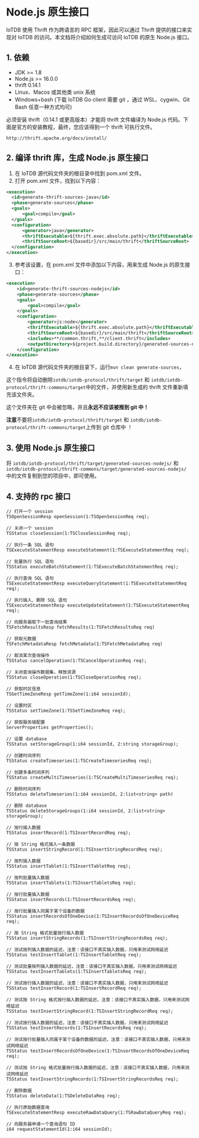 <!--

    Licensed to the Apache Software Foundation (ASF) under one
    or more contributor license agreements.  See the NOTICE file
    distributed with this work for additional information
    regarding copyright ownership.  The ASF licenses this file
    to you under the Apache License, Version 2.0 (the
    "License"); you may not use this file except in compliance
    with the License.  You may obtain a copy of the License at
    
        http://www.apache.org/licenses/LICENSE-2.0
    
    Unless required by applicable law or agreed to in writing,
    software distributed under the License is distributed on an
    "AS IS" BASIS, WITHOUT WARRANTIES OR CONDITIONS OF ANY
    KIND, either express or implied.  See the License for the
    specific language governing permissions and limitations
    under the License.

-->


# Node.js 原生接口

IoTDB 使用 Thrift 作为跨语言的 RPC 框架，因此可以通过 Thrift 提供的接口来实现对 IoTDB 的访问。本文档将介绍如何生成可访问 IoTDB 的原生 Node.js 接口。


## 1. 依赖

 * JDK >= 1.8
 * Node.js >= 16.0.0
 * thrift 0.14.1
 * Linux、Macos 或其他类 unix 系统
 * Windows+bash (下载 IoTDB Go client 需要 git ，通过 WSL、cygwin、Git Bash 任意一种方式均可)

必须安装 thrift（0.14.1 或更高版本）才能将 thrift 文件编译为 Node.js 代码。下面是官方的安装教程，最终，您应该得到一个 thrift 可执行文件。

```
http://thrift.apache.org/docs/install/
```


## 2. 编译 thrift 库，生成 Node.js 原生接口

1. 在 IoTDB 源代码文件夹的根目录中找到 pom.xml 文件。
2. 打开 pom.xml 文件，找到以下内容：

```xml
<execution>
  <id>generate-thrift-sources-java</id>
  <phase>generate-sources</phase>
  <goals>
      <goal>compile</goal>
  </goals>
  <configuration>
      <generator>java</generator>
      <thriftExecutable>${thrift.exec.absolute.path}</thriftExecutable>
      <thriftSourceRoot>${basedir}/src/main/thrift</thriftSourceRoot>
  </configuration>
</execution>
```
3. 参考该设置，在 pom.xml 文件中添加以下内容，用来生成 Node.js 的原生接口：

```xml
<execution>
    <id>generate-thrift-sources-nodejs</id>
    <phase>generate-sources</phase>
    <goals>
        <goal>compile</goal>
    </goals>
    <configuration>
        <generator>js:node</generator>
        <thriftExecutable>${thrift.exec.absolute.path}</thriftExecutable>
        <thriftSourceRoot>${basedir}/src/main/thrift</thriftSourceRoot>
        <includes>**/common.thrift,**/client.thrift</includes>
        <outputDirectory>${project.build.directory}/generated-sources-nodejs</outputDirectory>
    </configuration>
</execution>
```

4. 在 IoTDB 源代码文件夹的根目录下，运行`mvn clean generate-sources`，

这个指令将自动删除`iotdb/iotdb-protocol/thrift/target` 和 `iotdb/iotdb-protocol/thrift-commons/target`中的文件，并使用新生成的 thrift 文件重新填充该文件夹。

这个文件夹在 git 中会被忽略，并且**永远不应该被推到 git 中！**

**注意**不要将`iotdb/iotdb-protocol/thrift/target` 和 `iotdb/iotdb-protocol/thrift-commons/target`上传到 git 仓库中 ！

## 3. 使用 Node.js 原生接口

将 `iotdb/iotdb-protocol/thrift/target/generated-sources-nodejs/` 和 `iotdb/iotdb-protocol/thrift-commons/target/generated-sources-nodejs/` 中的文件复制到您的项目中，即可使用。


## 4. 支持的 rpc 接口

```
// 打开一个 session
TSOpenSessionResp openSession(1:TSOpenSessionReq req);

// 关闭一个 session
TSStatus closeSession(1:TSCloseSessionReq req);

// 执行一条 SQL 语句
TSExecuteStatementResp executeStatement(1:TSExecuteStatementReq req);

// 批量执行 SQL 语句
TSStatus executeBatchStatement(1:TSExecuteBatchStatementReq req);

// 执行查询 SQL 语句
TSExecuteStatementResp executeQueryStatement(1:TSExecuteStatementReq req);

// 执行插入、删除 SQL 语句
TSExecuteStatementResp executeUpdateStatement(1:TSExecuteStatementReq req);

// 向服务器取下一批查询结果
TSFetchResultsResp fetchResults(1:TSFetchResultsReq req)

// 获取元数据
TSFetchMetadataResp fetchMetadata(1:TSFetchMetadataReq req)

// 取消某次查询操作
TSStatus cancelOperation(1:TSCancelOperationReq req);

// 关闭查询操作数据集，释放资源
TSStatus closeOperation(1:TSCloseOperationReq req);

// 获取时区信息
TSGetTimeZoneResp getTimeZone(1:i64 sessionId);

// 设置时区
TSStatus setTimeZone(1:TSSetTimeZoneReq req);

// 获取服务端配置
ServerProperties getProperties();

// 设置 database
TSStatus setStorageGroup(1:i64 sessionId, 2:string storageGroup);

// 创建时间序列
TSStatus createTimeseries(1:TSCreateTimeseriesReq req);

// 创建多条时间序列
TSStatus createMultiTimeseries(1:TSCreateMultiTimeseriesReq req);

// 删除时间序列
TSStatus deleteTimeseries(1:i64 sessionId, 2:list<string> path)

// 删除 database
TSStatus deleteStorageGroups(1:i64 sessionId, 2:list<string> storageGroup);

// 按行插入数据
TSStatus insertRecord(1:TSInsertRecordReq req);

// 按 String 格式插入一条数据
TSStatus insertStringRecord(1:TSInsertStringRecordReq req);

// 按列插入数据
TSStatus insertTablet(1:TSInsertTabletReq req);

// 按列批量插入数据
TSStatus insertTablets(1:TSInsertTabletsReq req);

// 按行批量插入数据
TSStatus insertRecords(1:TSInsertRecordsReq req);

// 按行批量插入同属于某个设备的数据
TSStatus insertRecordsOfOneDevice(1:TSInsertRecordsOfOneDeviceReq req);

// 按 String 格式批量按行插入数据
TSStatus insertStringRecords(1:TSInsertStringRecordsReq req);

// 测试按列插入数据的延迟，注意：该接口不真实插入数据，只用来测试网络延迟
TSStatus testInsertTablet(1:TSInsertTabletReq req);

// 测试批量按列插入数据的延迟，注意：该接口不真实插入数据，只用来测试网络延迟
TSStatus testInsertTablets(1:TSInsertTabletsReq req);

// 测试按行插入数据的延迟，注意：该接口不真实插入数据，只用来测试网络延迟
TSStatus testInsertRecord(1:TSInsertRecordReq req);

// 测试按 String 格式按行插入数据的延迟，注意：该接口不真实插入数据，只用来测试网络延迟
TSStatus testInsertStringRecord(1:TSInsertStringRecordReq req);

// 测试按行插入数据的延迟，注意：该接口不真实插入数据，只用来测试网络延迟
TSStatus testInsertRecords(1:TSInsertRecordsReq req);

// 测试按行批量插入同属于某个设备的数据的延迟，注意：该接口不真实插入数据，只用来测试网络延迟
TSStatus testInsertRecordsOfOneDevice(1:TSInsertRecordsOfOneDeviceReq req);

// 测试按 String 格式批量按行插入数据的延迟，注意：该接口不真实插入数据，只用来测试网络延迟
TSStatus testInsertStringRecords(1:TSInsertStringRecordsReq req);

// 删除数据
TSStatus deleteData(1:TSDeleteDataReq req);

// 执行原始数据查询
TSExecuteStatementResp executeRawDataQuery(1:TSRawDataQueryReq req);

// 向服务器申请一个查询语句 ID
i64 requestStatementId(1:i64 sessionId);
```
